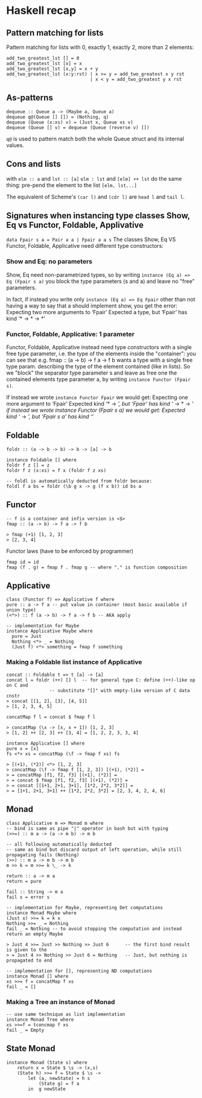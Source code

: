 # Haskell recap

## Pattern matching for lists
Pattern matching for lists with 0, exactly 1, exactly 2, more than 2 elements:
```
add_two_greatest_lst [] = 0
add_two_greatest_lst [x] = x
add_two_greatest_lst [x,y] = x + y
add_two_greatest_lst (x:y:rst) | x >= y = add_two_greatest x y rst
                               | x < y = add_two_greatest y x rst
```

## As-patterns
```
dequeue :: Queue a -> (Maybe a, Queue a)
dequeue q@(Queue [] []) = (Nothing, q)
dequeue (Queue (x:xs) v) = (Just x, Queue xs v)
dequeue (Queue [] v) = dequeue (Queue (reverse v) [])
```
`q@` is used to pattern match both the whole Queue struct and its internal values.

## Cons and lists
with `elm :: a` and `lst :: [a]`
`elm : lst` and `[elm] ++ lst` do the same thing: pre-pend the element to the list `[elm, lst...]`

The equivalent of Scheme's `(car l)` and `(cdr l)` are `head l` and `tail l`.

## Signatures when instancing type classes Show, Eq vs Functor, Foldable, Applivative
`data Fpair s a = Pair a a | Fpair a a s`
The classes Show, Eq VS Functor, Foldable, Applicative need different type constructors:

### Show and Eq: no parameters
Show, Eq need non-parametrized types, so by writing `instance (Eq a) => Eq (Fpair s a)`
you block the type parameters (s and a) and leave no "free" parameters.

In fact, if instead you write only `instance (Eq a) => Eq Fpair` other than not having a way to
say that a should implement show, you get the error:
Expecting two more arguments to ‘Fpair’
Expected a type, but ‘Fpair’ has kind ‘* -> * -> *’

### Functor, Foldable, Applicative: 1 parameter
Functor, Foldable, Applicative instead need type constructors with a single free type parameter,
i.e. the type of the elements inside the "container": you can see that 
e.g. fmap :: (a -> b) -> f a -> f b wants a type with a
single free type param. describing the type of the element contained (like in lists). So we
"block" the separator type parameter s and leave as free one the contained
elements type parameter a, by writing `instance Functor (Fpair s)`.

If instead we wrote `instance Functor Fpair` we would get:
Expecting one more argument to ‘Fpair’
Expected kind ‘* -> *’, but ‘Fpair’ has kind ‘* -> * -> *’
if instead we wrote instance Functor (Fpair s a) we would get:
Expected kind ‘* -> *’, but ‘Fpair s a’ has kind ‘*’

## Foldable
```
foldr :: (a -> b -> b) -> b -> [a] -> b

instance Foldable [] where
foldr f z [] = z
foldr f z (x:xs) = f x (foldr f z xs)

-- foldl is automatically deducted from foldr because:
foldl f a bs = foldr (\b g x -> g (f x b)) id bs a
```

## Functor
```
-- f is a container and infix version is <$>
fmap :: (a -> b) -> f a -> f b

> fmap (+1) [1, 2, 3]
> [2, 3, 4]
```

Functor laws (have to be enforced by programmer)
```
fmap id = id
fmap (f . g) = fmap f . fmap g -- where "." is function composition
```

## Applicative
```
class (Functor f) => Applicative f where
pure :: a -> f a -- put value in container (most basic available if union type)
(<*>) :: f (a -> b) -> f a -> f b -- AKA apply

-- implementation for Maybe
instance Applicative Maybe where
  pure = Just
  Nothing <*> _ = Nothing
  (Just f) <*> something = fmap f something
```

### Making a Foldable list instance of Applicative
```
concat :: Foldable t => t [a] -> [a]
concat l = foldr (++) [] l 	-- for general type C: define (++)-like op on C and
				-- substitute "[]" with empty-like version of C data cnstr
> concat [[1, 2], [3], [4, 5]] 
> [1, 2, 3, 4, 5]

concatMap f l = concat $ fmap f l

> concatMap (\x -> [x, x + 1]) [1, 2, 3]
> [1, 2] ++ [2, 3] ++ [3, 4] = [1, 2, 2, 3, 3, 4]

instance Applicative [] where
pure x = [x]
fs <*> xs = concatMap (\f -> fmap f xs) fs

> [(+1), (*2)] <*> [1, 2, 3]
> concatMap (\f -> fmap f [1, 2, 3]) [(+1), (*2)] = 
> = concatMap [f1, f2, f3] [(+1), (*2)] =
> = concat $ fmap [f1, f2, f3] [(+1), (*2)] =
> = concat [[1+1, 2+1, 3+1], [1*2, 2*2, 3*2]] =
> = [1+1, 2+1, 3+1] ++ [1*2, 2*2, 3*2] = [2, 3, 4, 2, 4, 6]
```

## Monad
```
class Applicative m => Monad m where
-- bind is same as pipe "|" operator in bash but with typing
(>>=) :: m a -> (a -> m b) -> m b

-- all following automatically deducted
-- same as bind but discard output of left operation, while still propagating fails (Nothing)
(>>) :: m a -> m b -> m b
m >> k = m >>= k \_ -> k

return :: a -> m a
return = pure

fail :: String -> m a
fail s = error s

-- implementation for Maybe, representing Det computations
instance Monad Maybe where
(Just x) >>= k = k x
Nothing >>= _ = Nothing
fail _ = Nothing -- to avoid stopping the computation and instead return an empty Maybe

> Just 4 >>= Just >> Nothing >> Just 6		-- the first bind result is given to the
> = Just 4 >> Nothing >> Just 6 = Nothing	-- Just, but nothing is propagated to end

-- implementation for [], representing ND computations
instance Monad [] where
xs >>= f = concatMap f xs
fail _ = []
```

### Making a Tree an instance of Monad
```
-- use same technique as list implementation
instance Monad Tree where
xs >>=f = tconcmap f xs
fail _ = Empty
```

## State Monad
```
instance Monad (State s) where
    return x = State $ \s -> (x,s)
    (State h) >>= f = State $ \s ->
        let (a, newState) = h s
            (State g) = f a
        in  g newState
```